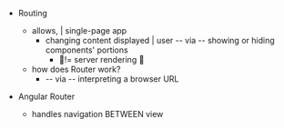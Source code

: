 * Routing
  * allows, | single-page app
    * changing content displayed | user  -- via -- showing or hiding components' portions
      * 👀!= server rendering 👀
  * how does Router work?
    * -- via -- interpreting a browser URL 

* Angular Router
  * handles navigation BETWEEN view
